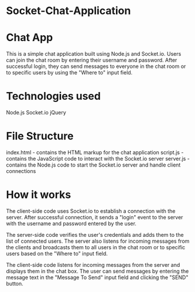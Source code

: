 # Socket-Chat-Application
# Chat App
This is a simple chat application built using Node.js and Socket.io.
Users can join the chat room by entering their username and password.
After successful login, they can send messages to everyone in the chat room or to specific users by using the "Where to" input field.

# Technologies used
Node.js
Socket.io
jQuery

# File Structure
index.html - contains the HTML markup for the chat application
script.js - contains the JavaScript code to interact with the Socket.io server
server.js - contains the Node.js code to start the Socket.io server and handle client connections

# How it works
The client-side code uses Socket.io to establish a connection with the server. After successful connection, it sends a "login" event to the server with the username and password entered by the user.

The server-side code verifies the user's credentials and adds them to the list of connected users. The server also listens for incoming messages from the clients and broadcasts them to all users in the chat room or to specific users based on the "Where to" input field.

The client-side code listens for incoming messages from the server and displays them in the chat box. The user can send messages by entering the message text in the "Message To Send" input field and clicking the "SEND" button.
